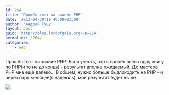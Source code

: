 ```yaml
---
id: 264
title: 'Прошёл тест на знание PHP'
date: '2013-04-30T19:40:00+03:00'
author: 'Андрей Гуцу'
layout: post
guid: 'http://blog.lordofgale.org/?p=264'
permalink: /264/
categories:
    - web
---
```


Прошёл тест на знание PHP. Если учесть, что я прочёл всего одну книгу по PHP(и то не до конца) - результат вполне ожидаемый. До мастера PHP мне ещё далеко... В общем, нужно больше быдлокодить на PHP - и через пару месяцев(я надеюсь), мой результат будет выше.

<a href="http://www.corp.mamba.ru/test/promo.phtml"><img border="0" src="http://www.corp.mamba.ru/test/widget.phtml?id=83448" /></a>